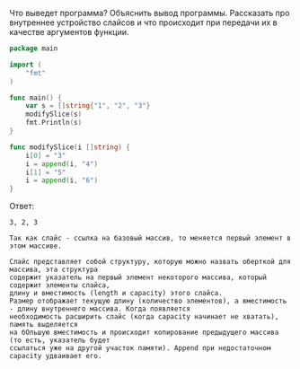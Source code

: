 Что выведет программа? Объяснить вывод программы. Рассказать про внутреннее устройство слайсов и что происходит при передачи их в качестве аргументов функции.

```go
package main

import (
	"fmt"
)

func main() {
	var s = []string{"1", "2", "3"}
	modifySlice(s)
	fmt.Println(s)
}

func modifySlice(i []string) {
	i[0] = "3"
	i = append(i, "4")
	i[1] = "5"
	i = append(i, "6")
}
```

Ответ:
```
3, 2, 3 

Так как слайс - ссылка на базовый массив, то меняется первый элемент в этом массиве.

Слайс представляет собой структуру, которую можно назвать оберткой для массива, эта структура
содержит указатель на первый элемент некоторого массива, который содержит элементы слайса, 
длину и вместимость (length и capacity) этого слайса.
Размер отображает текущую длину (количество элементов), а вместимость - длину внутреннего массива. Когда появляется 
необходимость расширить слайс (когда capacity начинает не хватать), память выделяется 
на бОльшую вместимость и происходит копирование предыдущего массива (то есть, указатель будет 
ссылаться уже на другой участок памяти). Append при недостаточном capacity удваивает его.
```
